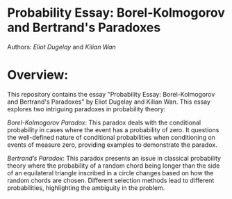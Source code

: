 # Probability Essay: Borel-Kolmogorov and Bertrand's Paradoxes

Authors: *Eliot Dugelay* and *Kilian Wan*

# Overview:
This repository contains the essay "Probability Essay: Borel-Kolmogorov and Bertrand's Paradoxes" by Eliot Dugelay and Kilian Wan. This essay explores two intriguing paradoxes in probability theory:

*Borel-Kolmogorov Paradox*: This paradox deals with the conditional probability in cases where the event has a probability of zero. It questions the well-defined nature of conditional probabilities when conditioning on events of measure zero, providing examples to demonstrate the paradox.

*Bertrand’s Paradox*: This paradox presents an issue in classical probability theory where the probability of a random chord being longer than the side of an equilateral triangle inscribed in a circle changes based on how the random chords are chosen. Different selection methods lead to different probabilities, highlighting the ambiguity in the problem.
